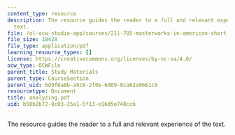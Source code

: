 ```yaml
---
content_type: resource
description: The resource guides the reader to a full and relevant experience of the
  text.
file: /ol-ocw-studio-app/courses/21l-705-masterworks-in-american-short-fiction-fall-2005/b50b2b728c0325a15f13e16d5e748ccb_analyzing.pdf
file_size: 18428
file_type: application/pdf
learning_resource_types: []
license: https://creativecommons.org/licenses/by-nc-sa/4.0/
ocw_type: OCWFile
parent_title: Study Materials
parent_type: CourseSection
parent_uid: 6d9f6a8b-a9c0-2f0e-6d09-8ca62a9661c9
resourcetype: Document
title: analyzing.pdf
uid: b50b2b72-8c03-25a1-5f13-e16d5e748ccb
---
```

The resource guides the reader to a full and relevant experience of the text.